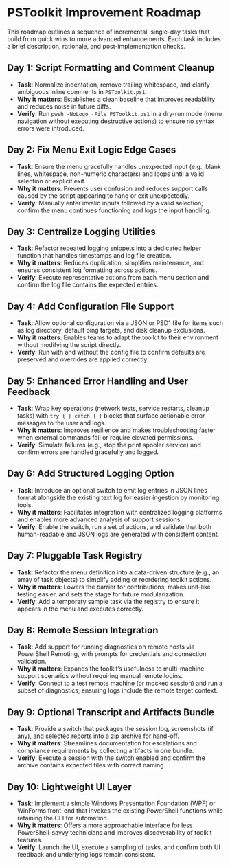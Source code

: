 # PSToolkit Improvement Roadmap

This roadmap outlines a sequence of incremental, single-day tasks that build from quick wins to more advanced enhancements. Each task includes a brief description, rationale, and post-implementation checks.

## Day 1: Script Formatting and Comment Cleanup
- **Task**: Normalize indentation, remove trailing whitespace, and clarify ambiguous inline comments in `PSToolkit.ps1`.
- **Why it matters**: Establishes a clean baseline that improves readability and reduces noise in future diffs.
- **Verify**: Run `pwsh -NoLogo -File PSToolkit.ps1` in a dry-run mode (menu navigation without executing destructive actions) to ensure no syntax errors were introduced.

## Day 2: Fix Menu Exit Logic Edge Cases
- **Task**: Ensure the menu gracefully handles unexpected input (e.g., blank lines, whitespace, non-numeric characters) and loops until a valid selection or explicit exit.
- **Why it matters**: Prevents user confusion and reduces support calls caused by the script appearing to hang or exit unexpectedly.
- **Verify**: Manually enter invalid inputs followed by a valid selection; confirm the menu continues functioning and logs the input handling.

## Day 3: Centralize Logging Utilities
- **Task**: Refactor repeated logging snippets into a dedicated helper function that handles timestamps and log file creation.
- **Why it matters**: Reduces duplication, simplifies maintenance, and ensures consistent log formatting across actions.
- **Verify**: Execute representative actions from each menu section and confirm the log file contains the expected entries.

## Day 4: Add Configuration File Support
- **Task**: Allow optional configuration via a JSON or PSD1 file for items such as log directory, default ping targets, and disk cleanup exclusions.
- **Why it matters**: Enables teams to adapt the toolkit to their environment without modifying the script directly.
- **Verify**: Run with and without the config file to confirm defaults are preserved and overrides are applied correctly.

## Day 5: Enhanced Error Handling and User Feedback
- **Task**: Wrap key operations (network tests, service restarts, cleanup tasks) with `try { } catch { }` blocks that surface actionable error messages to the user and logs.
- **Why it matters**: Improves resilience and makes troubleshooting faster when external commands fail or require elevated permissions.
- **Verify**: Simulate failures (e.g., stop the print spooler service) and confirm errors are handled gracefully and logged.

## Day 6: Add Structured Logging Option
- **Task**: Introduce an optional switch to emit log entries in JSON lines format alongside the existing text log for easier ingestion by monitoring tools.
- **Why it matters**: Facilitates integration with centralized logging platforms and enables more advanced analysis of support sessions.
- **Verify**: Enable the switch, run a set of actions, and validate that both human-readable and JSON logs are generated with consistent content.

## Day 7: Pluggable Task Registry
- **Task**: Refactor the menu definition into a data-driven structure (e.g., an array of task objects) to simplify adding or reordering toolkit actions.
- **Why it matters**: Lowers the barrier for contributions, makes unit-like testing easier, and sets the stage for future modularization.
- **Verify**: Add a temporary sample task via the registry to ensure it appears in the menu and executes correctly.

## Day 8: Remote Session Integration
- **Task**: Add support for running diagnostics on remote hosts via PowerShell Remoting, with prompts for credentials and connection validation.
- **Why it matters**: Expands the toolkit’s usefulness to multi-machine support scenarios without requiring manual remote logins.
- **Verify**: Connect to a test remote machine (or mocked session) and run a subset of diagnostics, ensuring logs include the remote target context.

## Day 9: Optional Transcript and Artifacts Bundle
- **Task**: Provide a switch that packages the session log, screenshots (if any), and selected reports into a zip archive for hand-off.
- **Why it matters**: Streamlines documentation for escalations and compliance requirements by collecting artifacts in one bundle.
- **Verify**: Execute a session with the switch enabled and confirm the archive contains expected files with correct naming.

## Day 10: Lightweight UI Layer
- **Task**: Implement a simple Windows Presentation Foundation (WPF) or WinForms front-end that invokes the existing PowerShell functions while retaining the CLI for automation.
- **Why it matters**: Offers a more approachable interface for less PowerShell-savvy technicians and improves discoverability of toolkit features.
- **Verify**: Launch the UI, execute a sampling of tasks, and confirm both UI feedback and underlying logs remain consistent.

